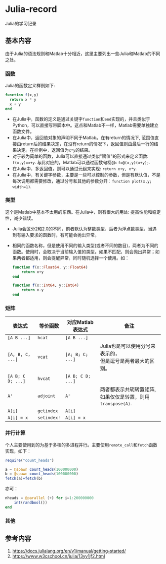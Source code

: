 # Julia-record
Julia的学习记录

## 基本内容

由于Julia的语法规则和Matlab十分相近，这里主要列出一些Julia和Matlab的不同之处。

### 函数

Julia的函数定义样例如下:
``` julia
function f(x,y)
  return x * y
  x + y
end
```

- 在Julia中，函数的定义是通过关键字`function`和`end`实现的，并且类似于Python，可以直接写带脚本中。这点和Matlab不一样，Matlab需要单独建立函数文件。
- 在Julia中，返回值对象的声明不同于Matlab。在有return的情况下, 范围值直接由return后的结果决定，在没有return的情况下，返回值则由最后一行的结果决定。在样例中，返回值为`x*y`的结果。
- 对于较为简单的函数，Julia可以直接通过类似"赋值"的形式来定义函数: `f(x,y)=x+y`. 与此对应的，Matlab可以通过函数句柄@: `f=@(x,y)(x+y);`.
- 在Julia中，多返回值，则可以通过元组来实现: `return x+y, x*y`.
- 在Julia中，有关键字参数，主要是一些可以控制的参数，但是有默认值，不是每次调用都需要修改，通过分号和其他的参数分开：`function plot(x,y; width=1)`.



### 类型

这个是Matlab中基本不太用的东西。在Julia中，则有很大的用处: 提高性能和稳定性，减少错误。

- Julia会区分2和2.0的不同，前者默认为整数类型，后者为浮点数类型，当遇到有输入要求的函数时，有可能会抛出异常。

- 相同的函数名称，但是使用不同的输入类型(或者不同的数目)，两者为不同的函数。使用时，会取决于当前输入值的类型，如果不匹配，则会抛出异常；如果两者都适用，则会提醒异常，同时随机选择一个使用。如：

  ```julia
  function f(x::Float64, y::Float64)
      return x+y
  end
  
  function f(x::Int64, y::Int64)
      return x-y
  end
  ```

  




### 矩阵

|表达式|等价函数|对应Matlab表达式|备注|
|-|-|-|-|
|`[A B ...]`|`hcat`|`[A B ...]`||
|`[A, B, C, ...]`|`vcat`|`[A; B; C; ...]`|Julia也是可以使用分号来表示的，<br>但是逗号是两者最大的区别。|
|`[A B; C D; ...]`|`hvcat`|`[A B; C D; ...]`||
|`A'`|`adjoint`|`A'`|两者都表示共轭转置矩阵, <br>如果仅仅是转置，则用`transpose(A)`.|
|`A[i]`|`getindex`|`A[i]`||
|`A[i] = x`|`setindex!`|`A[i] = x`||



### 并行计算

个人主要使用到的为基于多核的多进程并行。主要使用`remote_call`和`fetch`函数实现，如下：

```julia
require("count_heads")

a = @spawn count_heads(100000000)
b = @spawn count_heads(100000000)
fetch(a)+fetch(b)
```

亦可：

```julia
nheads = @parallel (+) for i=1:200000000
    int(randbool())
end
```



### 其他





## 参考内容
1. https://docs.julialang.org/en/v1/manual/getting-started/
2. https://www.w3cschool.cn/julia/13yv1jf2.html
